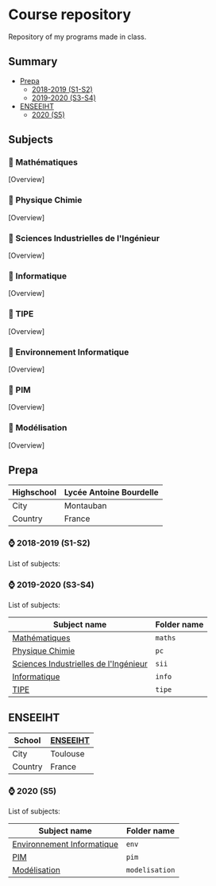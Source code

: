 # Course repository

Repository of my programs made in class.

## Summary

- [Prepa](https://github.com/seba1204/cours#prepa)
  - [2018-2019 (S1-S2)](https://github.com/seba1204/cours#-2018-2019-s1-s2)
  - [2019-2020 (S3-S4)](https://github.com/seba1204/cours#-2019-2020-s3-s4)
- [ENSEEIHT](https://github.com/seba1204/cours#enseeiht)
  - [2020 (S5)](https://github.com/seba1204/cours#-2020-s5)

## Subjects

### 📓 Mathématiques

[Overview]

### 📓 Physique Chimie

[Overview]

### 📓 Sciences Industrielles de l'Ingénieur

[Overview]

### 📓 Informatique

[Overview]

### 📓 TIPE

[Overview]

### 📓 Environnement Informatique

[Overview]

### 📓 PIM

[Overview]

### 📓 Modélisation

[Overview]

## Prepa

| Highschool | Lycée Antoine Bourdelle |
|-------|-----------|
| City       | Montauban               |
| Country    | France                  |

### ⌚ 2018-2019 (S1-S2)

List of subjects:

### ⌚ 2019-2020 (S3-S4)

List of subjects:

| Subject name | Folder name |
|-------|-----------|
| [Mathématiques](https://github.com/seba1204/cours#-math%C3%A9matiques) |  ```maths``` |
| [Physique Chimie](https://github.com/seba1204/cours#-physique-chimie) | ```pc``` |
| [Sciences Industrielles de l'Ingénieur](https://github.com/seba1204/cours#-sciences-industrielles-de-lingénieur) | ```sii``` |
| [Informatique](https://github.com/seba1204/cours#-informatique) | ```info``` |
| [TIPE](https://github.com/seba1204/cours#-tipe) | ```tipe``` |

## ENSEEIHT

| School | [ENSEEIHT]([www.enseeiht.fr](https://www.enseeiht.fr/)) |
|-------|-----------|
| City       | Toulouse               |
| Country    | France                  |

### ⌚ 2020 (S5)

List of subjects:

| Subject name | Folder name |
|-------|-----------|
| [Environnement Informatique](https://github.com/seba1204/cours#-math%C3%A9matiques) |  ```env``` |
| [PIM](https://github.com/seba1204/cours#-physique-chimie) | ```pim``` |
| [Modélisation](https://github.com/seba1204/cours#-sciences-industrielles-de-lingénieur) | ```modelisation``` |